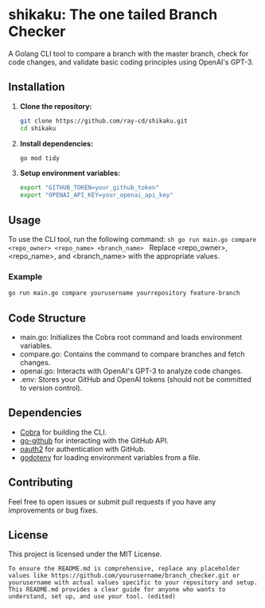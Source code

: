 
# shikaku: The one tailed Branch Checker
A Golang CLI tool to compare a branch with the master branch, check for code changes, and validate basic coding principles using OpenAI's GPT-3.
## Installation
1. **Clone the repository:**
   ```sh
   git clone https://github.com/ray-cd/shikaku.git
   cd shikaku 
   ```
2. **Install dependencies:**

    ```sh
    go mod tidy
    ```

3. **Setup environment variables:**

    ```sh
    export "GITHUB_TOKEN=your_github_token"
    export "OPENAI_API_KEY=your_openai_api_key"
    ```

## Usage
To use the CLI tool, run the following command:
    ```sh
    go run main.go compare <repo_owner> <repo_name> <branch_name>
    ```
Replace <repo_owner>, <repo_name>, and <branch_name> with the appropriate values.

### Example

```sh
go run main.go compare yourusername yourrepository feature-branch
```



## Code Structure
- main.go: Initializes the Cobra root command and loads environment variables.
- compare.go: Contains the command to compare branches and fetch changes.
- openai.go: Interacts with OpenAI's GPT-3 to analyze code changes.
- .env: Stores your GitHub and OpenAI tokens (should not be committed to version control).
## Dependencies
- [Cobra](github.com/spf13/cobra) for building the CLI.
- [go-github](github.com/google/go-github/v46/github) for interacting with the GitHub API.
- [oauth2](golang.org/x/oauth2) for authentication with GitHub.
- [godotenv](github.com/joho/godotenv) for loading environment variables from a file.
## Contributing
Feel free to open issues or submit pull requests if you have any improvements or bug fixes.
## License
This project is licensed under the MIT License.
```
To ensure the README.md is comprehensive, replace any placeholder values like https://github.com/yourusername/branch_checker.git or yourusername with actual values specific to your repository and setup. This README.md provides a clear guide for anyone who wants to understand, set up, and use your tool. (edited) 
